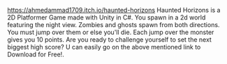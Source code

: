 https://ahmedammad1709.itch.io/haunted-horizons
Haunted Horizons is a 2D Platformer Game made with Unity in C#.
You spawn in a 2d world featuring the night view. Zombies and ghosts spawn from both directions.
You must jump over them or else you'll die. Each jump over the monster gives you 10 points.
Are you ready to challenge yourself to set the next biggest high score? 
U can easily go on the above mentioned link to Download for Free!. 

